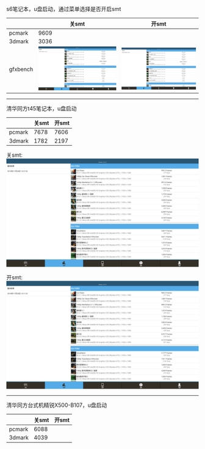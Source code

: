 
s6笔记本，u盘启动，通过菜单选择是否开启smt

||关smt|开smt|
|-----|-----|-----|
|pcmark|9609||
|3dmark|3036||
|gfxbench|![](../picture/s6_nosmt_gfx1.png)|![](../picture/s6_nosmt_gfx1.png)|

***

清华同方t45笔记本，u盘启动

||关smt|开smt|
|-----|-----|-----|
|pcmark|7678|7606|
|3dmark|1782|2197|

关smt:  
![](../picture/pc01_nosmt_gfx1.png)  

开smt:  
![](../picture/pc01_havesmt_gfx1.png)
***

清华同方台式机精锐X500-B107，u盘启动

||关smt|开smt|
|-----|-----|-----|
|pcmark|6088||
|3dmark|4039||
